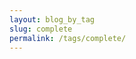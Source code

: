 ```yaml
---
layout: blog_by_tag
slug: complete
permalink: /tags/complete/
---
```

<script type="text/javascript">
	newGame("work");
</script>